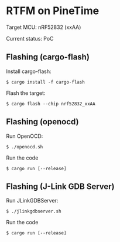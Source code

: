 # RTFM on PineTime

Target MCU: nRF52832 (xxAA)

Current status: PoC

## Flashing (cargo-flash)

Install cargo-flash:

    $ cargo install -f cargo-flash

Flash the target:

    $ cargo flash --chip nrf52832_xxAA

## Flashing (openocd)

Run OpenOCD:

    $ ./openocd.sh

Run the code

    $ cargo run [--release]

## Flashing (J-Link GDB Server)

Run JLinkGDBServer:

    $ ./jlinkgdbserver.sh

Run the code

    $ cargo run [--release]
